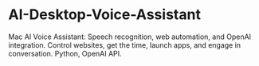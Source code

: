 # AI-Desktop-Voice-Assistant
Mac AI Voice Assistant: Speech recognition, web automation, and OpenAI integration. Control websites, get the time, launch apps, and engage in conversation. Python, OpenAI API.
